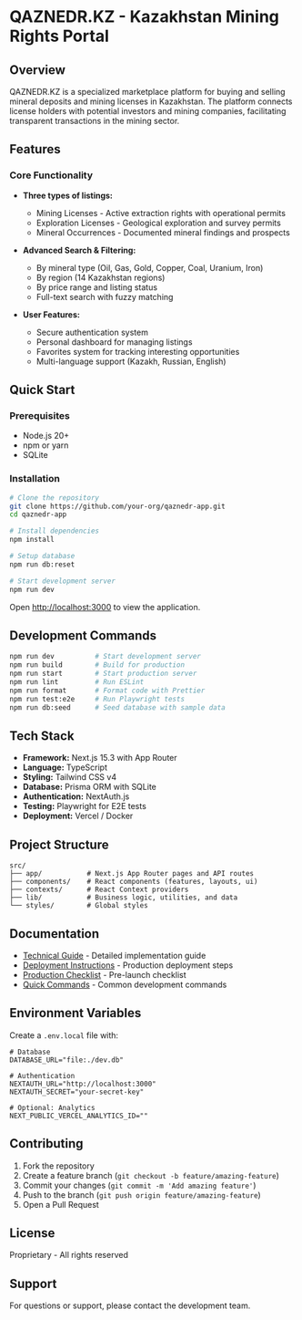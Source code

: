 # QAZNEDR.KZ - Kazakhstan Mining Rights Portal

## Overview

QAZNEDR.KZ is a specialized marketplace platform for buying and selling mineral deposits and mining licenses in Kazakhstan. The platform connects license holders with potential investors and mining companies, facilitating transparent transactions in the mining sector.

## Features

### Core Functionality

- **Three types of listings:**
  - Mining Licenses - Active extraction rights with operational permits
  - Exploration Licenses - Geological exploration and survey permits
  - Mineral Occurrences - Documented mineral findings and prospects

- **Advanced Search & Filtering:**
  - By mineral type (Oil, Gas, Gold, Copper, Coal, Uranium, Iron)
  - By region (14 Kazakhstan regions)
  - By price range and listing status
  - Full-text search with fuzzy matching

- **User Features:**
  - Secure authentication system
  - Personal dashboard for managing listings
  - Favorites system for tracking interesting opportunities
  - Multi-language support (Kazakh, Russian, English)

## Quick Start

### Prerequisites

- Node.js 20+
- npm or yarn
- SQLite

### Installation

```bash
# Clone the repository
git clone https://github.com/your-org/qaznedr-app.git
cd qaznedr-app

# Install dependencies
npm install

# Setup database
npm run db:reset

# Start development server
npm run dev
```

Open [http://localhost:3000](http://localhost:3000) to view the application.

## Development Commands

```bash
npm run dev          # Start development server
npm run build        # Build for production
npm run start        # Start production server
npm run lint         # Run ESLint
npm run format       # Format code with Prettier
npm run test:e2e     # Run Playwright tests
npm run db:seed      # Seed database with sample data
```

## Tech Stack

- **Framework:** Next.js 15.3 with App Router
- **Language:** TypeScript
- **Styling:** Tailwind CSS v4
- **Database:** Prisma ORM with SQLite
- **Authentication:** NextAuth.js
- **Testing:** Playwright for E2E tests
- **Deployment:** Vercel / Docker

## Project Structure

```
src/
├── app/           # Next.js App Router pages and API routes
├── components/    # React components (features, layouts, ui)
├── contexts/      # React Context providers
├── lib/           # Business logic, utilities, and data
└── styles/        # Global styles
```

## Documentation

- [Technical Guide](./CLAUDE_TECHNICAL_GUIDE.md) - Detailed implementation guide
- [Deployment Instructions](./DEPLOY_INSTRUCTIONS.md) - Production deployment steps
- [Production Checklist](./PRODUCTION_READINESS.md) - Pre-launch checklist
- [Quick Commands](./START_COMMANDS.md) - Common development commands

## Environment Variables

Create a `.env.local` file with:

```env
# Database
DATABASE_URL="file:./dev.db"

# Authentication
NEXTAUTH_URL="http://localhost:3000"
NEXTAUTH_SECRET="your-secret-key"

# Optional: Analytics
NEXT_PUBLIC_VERCEL_ANALYTICS_ID=""
```

## Contributing

1. Fork the repository
2. Create a feature branch (`git checkout -b feature/amazing-feature`)
3. Commit your changes (`git commit -m 'Add amazing feature'`)
4. Push to the branch (`git push origin feature/amazing-feature`)
5. Open a Pull Request

## License

Proprietary - All rights reserved

## Support

For questions or support, please contact the development team.
